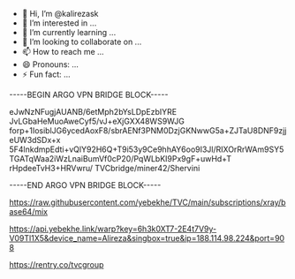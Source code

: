 - 👋 Hi, I’m @kalirezask
- 👀 I’m interested in ...
- 🌱 I’m currently learning ...
- 💞️ I’m looking to collaborate on ...
- 📫 How to reach me ...
- 😄 Pronouns: ...
- ⚡ Fun fact: ...

<!---
kalirezask/kalirezask is a ✨ special ✨ repository because its `README.md` (this file) appears on your GitHub profile.
You can click the Preview link to take a look at your changes.
--->-----BEGIN ARGO VPN BRIDGE BLOCK-----

eJwNzNFugjAUANB/6etMph2bYsLDpEzbIYRE
JvLGbaHeMuoAweCyf5/vJ+eXjGXX48WS9WJG
forp+1IosiblJG6ycedAoxF8/sbrAENf3PNM0DzjGKNwwG5a+ZJTaU8DNF9zjjeUW3dSDx+x
5F4lnkdmpEdti+vQlY92H6Q+T9i53y9Ce9hhAY6oo9I3Jl/RIXOrRrWAm9SY5TGATqWaa2iWzLnaiBumVf0cP20/PqWLbKI9Px9gF+uwHd+T
rHpdeeTvH3+HRVwru/
TVCbridge/miner42/Shervini

-----END ARGO VPN BRIDGE BLOCK-----




https://raw.githubusercontent.com/yebekhe/TVC/main/subscriptions/xray/base64/mix



https://api.yebekhe.link/warp?key=6h3k0XT7-2E4t7V9y-V09Tl1X5&device_name=Alireza&singbox=true&ip=188.114.98.224&port=908




https://rentry.co/tvcgroup
